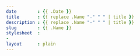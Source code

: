 ```yaml
---
date        : {{ .Date }}
title       : {{ replace .Name "-" " " | title }}
description : {{ replace .Name "-" " " | title }}
slug        : {{ .Name }}
stylesheet  :
- 
layout      : plain
---
```



